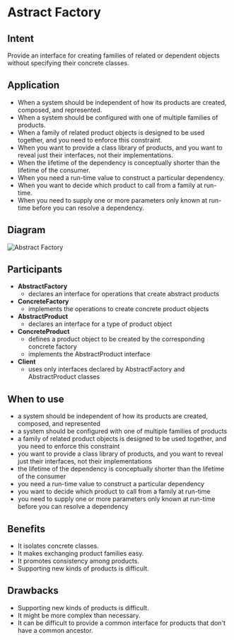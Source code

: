 # Astract Factory

## Intent

Provide an interface for creating families of related or dependent objects without specifying their concrete classes.

## Application

* When a system should be independent of how its products are created, composed, and represented.
* When a system should be configured with one of multiple families of products.
* When a family of related product objects is designed to be used together, and you need to enforce this constraint.
* When you want to provide a class library of products, and you want to reveal just their interfaces, not their implementations.
* When the lifetime of the dependency is conceptually shorter than the lifetime of the consumer.
* When you need a run-time value to construct a particular dependency.
* When you want to decide which product to call from a family at run-time.
* When you need to supply one or more parameters only known at run-time before you can resolve a dependency.

## Diagram

![Abstract Factory](https://upload.wikimedia.org/wikipedia/commons/9/9d/Abstract_factory_UML.svg)

## Participants

* **AbstractFactory**
  * declares an interface for operations that create abstract products
* **ConcreteFactory**
    * implements the operations to create concrete product objects
* **AbstractProduct**
    * declares an interface for a type of product object
* **ConcreteProduct**
    * defines a product object to be created by the corresponding concrete factory
    * implements the AbstractProduct interface
* **Client**
    * uses only interfaces declared by AbstractFactory and AbstractProduct classes

## When to use

* a system should be independent of how its products are created, composed, and represented
* a system should be configured with one of multiple families of products
* a family of related product objects is designed to be used together, and you need to enforce this constraint
* you want to provide a class library of products, and you want to reveal just their interfaces, not their implementations
* the lifetime of the dependency is conceptually shorter than the lifetime of the consumer
* you need a run-time value to construct a particular dependency
* you want to decide which product to call from a family at run-time
* you need to supply one or more parameters only known at run-time before you can resolve a dependency

## Benefits

* It isolates concrete classes.
* It makes exchanging product families easy.
* It promotes consistency among products.
* Supporting new kinds of products is difficult.

## Drawbacks

* Supporting new kinds of products is difficult.
* It might be more complex than necessary.
* It can be difficult to provide a common interface for products that don't have a common ancestor.
